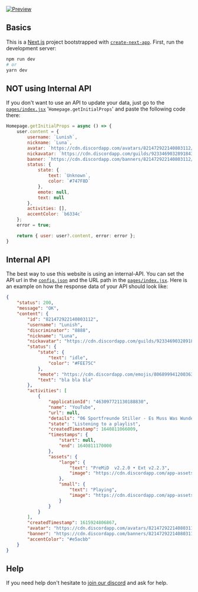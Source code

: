 [![Preview](https://polywork-production.imgix.net/f3mc2tsl2das7idxuc2vdw5ls0gv)](https://polywork-production.imgix.net/f3mc2tsl2das7idxuc2vdw5ls0gv)
<br />

## Basics
This is a [Next.js](https://nextjs.org/) project bootstrapped with [`create-next-app`](https://github.com/vercel/next.js/tree/canary/packages/create-next-app).
First, run the development server:

```bash
npm run dev
# or
yarn dev
```

## **NOT** using Internal API

If you don't want to use an API to update your data, just go to the [`pages/index.jsx`](https://github.com/Luna-devv/luna-site/blob/main/pages/index.jsx#L155) '`Homepage.getInitialProps`' and paste the following code there:
```js
Homepage.getInitialProps = async () => {
    user.content = {
        username: `Lunish`,
        nickname: `Luna`,
        avatar: `https://cdn.discordapp.com/avatars/821472922140803112/a_821f41012a430779fb354fa201a97529.gif?size=2048`,
        nickavatar: `https://cdn.discordapp.com/guilds/923346903289184336/users/821472922140803112/avatars/15fb29ee64bd696c3a79bdfe56a8fa0e.png?size=2048`,
        banner: `https://cdn.discordapp.com/banners/821472922140803112/a_476c6e1379984c9c6b39f3f2a6e12790.gif?size=600`,
        status: {
            state: {
                text: `Unknown`,
                color: `#747F8D`
            },
            emote: null,
            text: null
        },
        activities: [],
        accentColor: `b6334c`
    };
    error = true;

    return { user: user?.content, error: error };
}
```

## Internal API
The best way to use this website is using an internal-API.
You can set the API url in the [`config.json`](https://github.com/Luna-devv/luna-site/blob/main/config.json#L2) and the URL path in the [`pages/index.jsx`](https://github.com/Luna-devv/luna-site/blob/57514801427a9ecc06c1a33b79966b4d16303ced/pages/index.jsx#L155).
Here is an example on how the response data of your API should look like: 
```json
{
    "status": 200,
    "message": "OK",
    "content": {
        "id": "821472922140803112",
        "username": "Lunish",
        "discriminator": "8888",
        "nickname": "Luna",
        "nickavatar": "https://cdn.discordapp.com/guilds/923346903289184336/users/821472922140803112/avatars/f78efecce67311140d1cdcd67446768d.png?size=2048",
        "status": {
            "state": {
                "text": "idle",
                "color": "#FEE75C"
            },
            "emote": "https://cdn.discordapp.com/emojis/806899941200363582.png?size=2048",
            "text": "bla bla bla"
        },
        "activities": [
            {
                "applicationId": "463097721130188830",
                "name": "YouTube",
                "url": null,
                "details": "06 Sportfreunde Stiller - Es Muss Was Wunderbares Sein Von Mir Geliebt Zu Werden",
                "state": "Listening to a playlist",
                "createdTimestamp": 1640811066009,
                "timestamps": {
                    "start": null,
                    "end": 1640811170000
                },
                "assets": {
                    "large": {
                        "text": "PreMiD  v2.2.0 • Ext v2.2.3",
                        "image": "https://cdn.discordapp.com/app-assets/463097721130188830/513734690272968717.png"
                    },
                    "small": {
                        "text": "Playing",
                        "image": "https://cdn.discordapp.com/app-assets/463097721130188830/493061639994867714.png"
                    }
                }
            }
        ],
        "createdTimestamp": 1615924806867,
        "avatar": "https://cdn.discordapp.com/avatars/821472922140803112/22c9e9cbae3d9a7dffeb398c65b19582.png?size=1024",
        "banner": "https://cdn.discordapp.com/banners/821472922140803112/d5e6e489192492b43660a6a09359fd53.png?size=600",
        "accentColor": "#e5acbb"
    }
}
```

## Help
If you need help don't hesitate to [join our discord](https://waya.one/go/discord) and ask for help.

